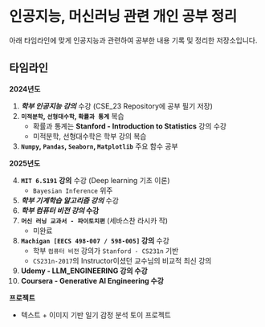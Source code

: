 # 인공지능, 머신러닝 관련 개인 공부 정리

아래 타임라인에 맞게 인공지능과 관련하여 공부한 내용 기록 및 정리한 저장소입니다.
 
## 타임라인

**2024년도**
1. **_학부 인공지능 강의_** 수강 (CSE_23 Repository에 공부 필기 저장)
2. **`미적분학`, `선형대수학`, `확률과 통계`** 복습
    - 확률과 통계는 **Stanford - Introduction to Statistics** 강의 수강
    - 미적분학, 선형대수학은 학부 강의 복습
3. **`Numpy`, `Pandas`, `Seaborn`, `Matplotlib`** 주요 함수 공부 

**2025년도**

4. **`MIT 6.S191` 강의** 수강 (Deep learning 기초 이론)
   - `Bayesian Inference` 위주
6. **_학부 기계학습 알고리즘 강의_** 수강
7. **_학부 컴퓨터 비전 강의_ 수강**
8. **`머신 러닝 교과서 - 파이토치편`** (세바스찬 라시카 작)
   - 미완료 
9. **`Machigan [EECS 498-007 / 598-005]` 강의** 수강
     - 학부 `컴퓨터 비전` 강의가 `Stanford - CS231n` 기반
     - `CS231n-2017`의 Instructor이셨던 교수님의 비교적 최신 강의
10. **Udemy - LLM_ENGINEERING 강의 수강**
11. **Coursera - Generative AI Engineering 수강**

**프로젝트**

- 텍스트 + 이미지 기반 일기 감정 분석 토이 프로젝트
